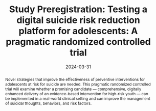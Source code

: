 ---
# Documentation: https://wowchemy.com/docs/managing-content/

title: 'Study Preregistration: Testing a digital suicide risk reduction platform for adolescents: A pragmatic randomized controlled trial'
subtitle: ''
summary: ''
authors:
- Carter J. Funkhouser
- Trinity C. Tse
- Lauren S. Weiner
- Danielle deLuise
- David Pagliaccio
- Katherine Durham
- Colleen C. Cullen
- Zachary K. Blumkin
- Casey T. O'Brien
- Nicholas B. Allen
- Randy P. Auerbach
tags: ["suicide", "depression", "e-health", "implementation", "digital phenoyping", "intervention"]
categories: []
date: '2024-03-31'
lastmod: '2024-03-31T15:57:35-06:00'
featured: true
draft: false

# Featured image
# To use, add an image named `featured.jpg/png` to your page's folder.
# Focal points: Smart, Center, TopLeft, Top, TopRight, Left, Right, BottomLeft, Bottom, BottomRight.
image:
  caption: 
  focal_point: ''
  preview_only: false

# Projects (optional).
#   Associate this post with one or more of your projects.
#   Simply enter your project's folder or file name without extension.
#   E.g. `projects = ["internal-project"]` references `content/project/deep-learning/index.md`.
#   Otherwise, set `projects = []`.
projects: []
publishDate: '2024-03-31T21:57:35.511467Z'
publication_types:
- '2'
abstract: 'Novel strategies that improve the effectiveness of preventive interventions for adolescents at risk for suicide are needed. This pragmatic randomized controlled trial will examine whether a promising candidate — comprehensive, digitally enhanced delivery of an evidence-based intervention for high-risk youth — can be implemented in a real-world clinical setting and can improve the management of suicidal thoughts, behaviors, and risk factors.'
publication: '*Journal of the American Academy of Child & Adolescent Psychiatry*'
url_pdf: publication/funkhouser-2024-JAACAP/Funkhouser2024_JAACAP.pdf
#url_preprint: 
doi: 10.1016/j.jaac.2024.03.012
links: 
- name: Supplement
  url: publication/funkhouser-2024-JAACAP/mmc2.docx


---
